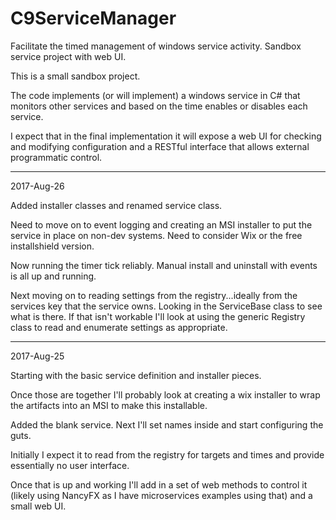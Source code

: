 # C9ServiceManager
Facilitate the timed management of windows service activity. Sandbox service project with web UI.

This is a small sandbox project.

The code implements (or will implement) a windows service in C# that
monitors other services and based on the time enables or disables each service.

I expect that in the final implementation it will expose a web UI for
checking and modifying configuration and a RESTful interface that
allows external programmatic control.

-----

2017-Aug-26

Added installer classes and renamed service class.

Need to move on to event logging and creating an MSI installer to put
the service in place on non-dev systems. Need to consider Wix or the
free installshield version.

Now running the timer tick reliably. Manual install and uninstall with
events is all up and running.

Next moving on to reading settings from the registry...ideally from
the services key that the service owns. Looking in the ServiceBase
class to see what is there. If that isn't workable I'll look at using
the generic Registry class to read and enumerate settings as
appropriate.

-----

2017-Aug-25

Starting with the basic service definition and installer pieces.

Once those are together I'll probably look at creating a wix installer
to wrap the artifacts into an MSI to make this installable.

Added the blank service. Next I'll set names inside and start
configuring the guts.

Initially I expect it to read from the registry for targets and times
and provide essentially no user interface.

Once that is up and working I'll add in a set of web methods to
control it (likely using NancyFX as I have microservices examples
using that) and a small web UI.


